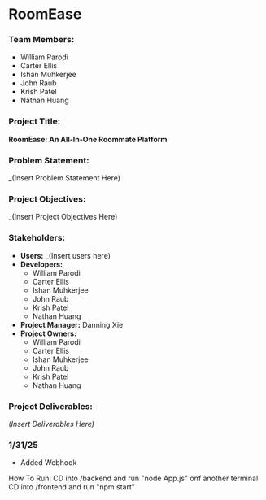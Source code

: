 # RoomEase

### Team Members:
- William Parodi
- Carter Ellis
- Ishan Muhkerjee
- John Raub
- Krish Patel
- Nathan Huang

### Project Title:
**RoomEase: An All-In-One Roommate Platform**

### Problem Statement:
_(Insert Problem Statement Here)

### Project Objectives:
_(Insert Project Objectives Here)

### Stakeholders:
- **Users:** _(Insert users here)
- **Developers:**  
  - William Parodi  
  - Carter Ellis  
  - Ishan Muhkerjee  
  - John Raub  
  - Krish Patel  
  - Nathan Huang
- **Project Manager:** Danning Xie
- **Project Owners:**  
  - William Parodi  
  - Carter Ellis  
  - Ishan Muhkerjee  
  - John Raub  
  - Krish Patel  
  - Nathan Huang

### Project Deliverables:
_(Insert Deliverables Here)_


### 1/31/25
- Added Webhook

How To Run:
 CD into /backend and run "node App.js"
 onf another terminal
 CD into /frontend and run "npm start"